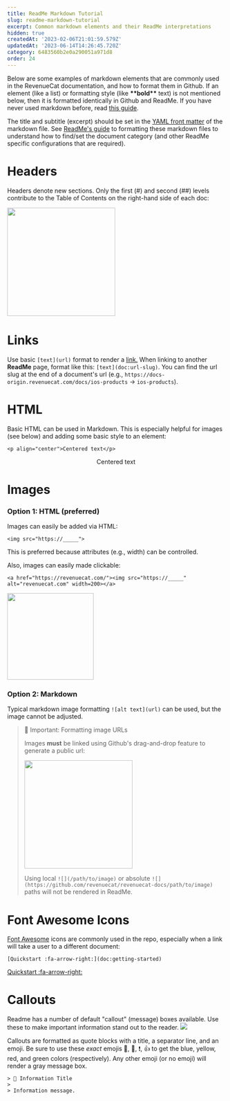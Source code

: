 ```yaml
---
title: ReadMe Markdown Tutorial
slug: readme-markdown-tutorial
excerpt: Common markdown elements and their ReadMe interpretations
hidden: true
createdAt: '2023-02-06T21:01:59.579Z'
updatedAt: '2023-06-14T14:26:45.720Z'
category: 6483560b2e0a290051a971d8
order: 24
---
```

<!--
Hidden Markdown Comment
-->

Below are some examples of markdown elements that are commonly used in the RevenueCat documentation, and how to format them in Github.
If an element (like a list) or formatting style (like **\*\*bold\*\*** text) is not mentioned below, then it is formatted identically in Github and ReadMe.
If you have never used markdown before, read [this guide](https://www.markdownguide.org/basic-syntax/).

The title and subtitle (excerpt) should be set in the [YAML front matter](https://docs.readme.com/main/docs/rdme#markdown-file-setup) of the markdown file.
See [ReadMe's guide](https://docs.readme.com/main/docs/rdme) to formatting these markdown files to understand how to find/set the document category 
(and other ReadMe specific configurations that are required).

# Headers
Headers denote new sections. Only the first (#) and second (##) levels contribute to the Table of Contents on the right-hand side of each doc:

<img src="https://user-images.githubusercontent.com/110489217/217081023-99974c99-292d-4c60-b62b-a839fd4f7d0f.png" width=250>


# Links
Use basic `[text](url)` format to render a [link.](https://www.youtube.com/watch?v=dQw4w9WgXcQ)
When linking to another **ReadMe** page, format like this: `[text](doc:url-slug)`. You can find the url slug at the end of a document's url 
(e.g., `https://docs-origin.revenuecat.com/docs/ios-products` -> `ios-products`).


# HTML
Basic HTML can be used in Markdown. This is especially helpful for images (see below) and adding some basic style to an element:

`<p align="center">Centered text</p>`

<p align="center">Centered text</p>


# Images
### Option 1: HTML (preferred)
Images can easily be added via HTML:

`<img src="https://_____">`

This is preferred because attributes (e.g., width) can be controlled. 

Also, images can easily made clickable:

`<a href="https://revenuecat.com/"><img src="https://_____" alt="revenuecat.com" width=200></a>`

<a href="https://revenuecat.com/"><img src=
"https://user-images.githubusercontent.com/110489217/217077216-2323c0b7-7a08-4e09-9867-8e696582a8ec.png" width=200></a>

### Option 2: Markdown
Typical markdown image formatting `![alt text](url)` can be used, but the image cannot be adjusted.

> 🚧 Important: Formatting image URLs
> 
> Images **must** be linked using Github's drag-and-drop feature to generate a public url:
> 
> <img src="https://user-images.githubusercontent.com/499192/57450172-1a955f80-725e-11e9-9fed-267179bdab15.gif" width=250>
> 
> Using local `![](/path/to/image)` or absolute `![](https://github.com/revenuecat/revenuecat-docs/path/to/image)` paths will not be rendered in ReadMe.


# Font Awesome Icons
[Font Awesome](https://fontawesome.com/search?m=free&o=r) icons are commonly used in the repo, especially when a link will take a user to a different document:

`[Quickstart :fa-arrow-right:](doc:getting-started)`

[Quickstart :fa-arrow-right:](doc:getting-started)


# Callouts
Readme has a number of default "callout" (message) boxes available. Use these to make important information stand out to the reader.
<img src="https://user-images.githubusercontent.com/110489217/217083151-9d374c68-6bb7-4098-90d5-ee205bd2ce0a.png">

Callouts are formatted as quote blocks with a title, a separator line, and an emoji. 
Be sure to use these *exact* emojis 📘, 🚧, ❗️, 👍 to get the blue, yellow, red, and green colors (respectively). 
Any other emoji (or no emoji) will render a gray message box.

```
> 📘 Information Title
> 
> Information message.
```